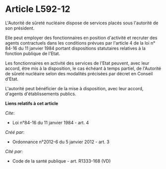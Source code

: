 # Article L592-12

L'Autorité de sûreté nucléaire dispose de services placés sous l'autorité de son président. 

Elle peut employer des fonctionnaires en position d'activité et recruter des agents contractuels dans les conditions prévues
par l'article 4 de la loi n° 84-16 du 11 janvier 1984 portant dispositions statutaires relatives à la fonction publique de
l'Etat. 

Les fonctionnaires en activité des services de l'Etat peuvent, avec leur accord, être mis à la disposition, le cas échéant à
temps partiel, de l'Autorité de sûreté nucléaire selon des modalités précisées par décret en Conseil d'Etat. 

L'autorité peut bénéficier de la mise à disposition, avec leur accord, d'agents d'établissements publics.

**Liens relatifs à cet article**

_Cite_:

  - Loi n°84-16 du 11 janvier 1984 - art. 4

_Créé par_:

  - Ordonnance n°2012-6 du 5 janvier 2012 - art. 3

_Cité par_:

  - Code de la santé publique - art. R1333-168 (VD)
